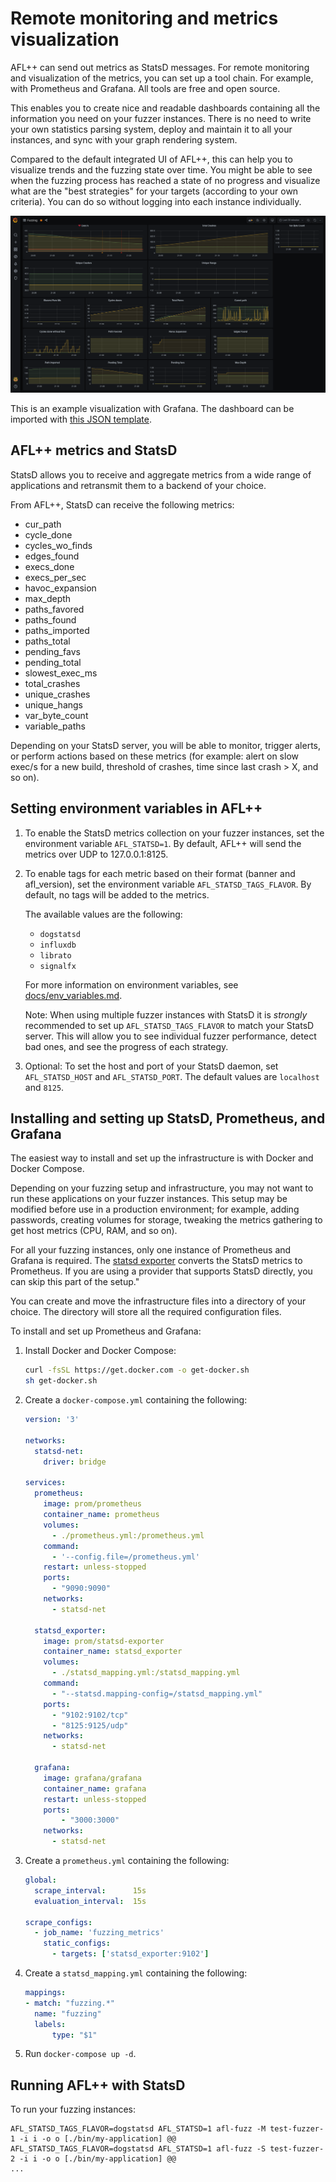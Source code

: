 # Remote monitoring and metrics visualization

AFL++ can send out metrics as StatsD messages. For remote monitoring and visualization of the metrics, you can set up a tool chain. For example, with Prometheus and Grafana. All tools are free and open source.

This enables you to create nice and readable dashboards containing all the information you need on your fuzzer instances. There is no need to write your own statistics parsing system, deploy and maintain it to all your instances, and sync with your graph rendering system.

Compared to the default integrated UI of AFL++, this can help you to visualize trends and the fuzzing state over time. You might be able to see when the fuzzing process has reached a state of no progress and visualize what are the "best strategies" for your targets (according to your own criteria). You can do so without logging into each instance individually.

![example visualization with Grafana](resources/statsd-grafana.png)

This is an example visualization with Grafana. The dashboard can be imported with [this JSON template](resources/grafana-afl++.json).

## AFL++ metrics and StatsD

StatsD allows you to receive and aggregate metrics from a wide range of applications and retransmit them to a backend of your choice.

From AFL++, StatsD can receive the following metrics:
- cur_path
- cycle_done
- cycles_wo_finds
- edges_found
- execs_done
- execs_per_sec
- havoc_expansion
- max_depth
- paths_favored
- paths_found
- paths_imported
- paths_total
- pending_favs
- pending_total
- slowest_exec_ms
- total_crashes
- unique_crashes
- unique_hangs
- var_byte_count
- variable_paths

Depending on your StatsD server, you will be able to monitor, trigger alerts, or perform actions based on these metrics (for example: alert on slow exec/s for a new build, threshold of crashes, time since last crash > X, and so on).

## Setting environment variables in AFL++

1. To enable the StatsD metrics collection on your fuzzer instances, set the environment variable `AFL_STATSD=1`. By default, AFL++ will send the metrics over UDP to 127.0.0.1:8125.

2. To enable tags for each metric based on their format (banner and afl_version), set the environment variable `AFL_STATSD_TAGS_FLAVOR`. By default, no tags will be added to the metrics.

    The available values are the following:
    -  `dogstatsd`
    -  `influxdb`
    -  `librato`
    -  `signalfx`
    
    For more information on environment variables, see [docs/env_variables.md](docs/env_variables.md).

    Note: When using multiple fuzzer instances with StatsD it is *strongly* recommended to set up `AFL_STATSD_TAGS_FLAVOR` to match your StatsD server. This will allow you to see individual fuzzer performance, detect bad ones, and see the progress of each strategy.

3. Optional: To set the host and port of your StatsD daemon, set `AFL_STATSD_HOST` and `AFL_STATSD_PORT`. The default values are `localhost` and `8125`.

## Installing and setting up StatsD, Prometheus, and Grafana

The easiest way to install and set up the infrastructure is with Docker and Docker Compose.

Depending on your fuzzing setup and infrastructure, you may not want to run these applications on your fuzzer instances. This setup may be modified before use in a production environment; for example, adding passwords, creating volumes for storage, tweaking the metrics gathering to get host metrics (CPU, RAM, and so on).

For all your fuzzing instances, only one instance of Prometheus and Grafana is required. The [statsd exporter](https://registry.hub.docker.com/r/prom/statsd-exporter) converts the StatsD metrics to Prometheus. If you are using a provider that supports StatsD directly, you can skip this part of the setup."

You can create and move the infrastructure files into a directory of your choice. The directory will store all the required configuration files.

To install and set up Prometheus and Grafana:

1. Install Docker and Docker Compose:

    ```sh
    curl -fsSL https://get.docker.com -o get-docker.sh
    sh get-docker.sh
    ```

2. Create a `docker-compose.yml` containing the following:
    ```yml
    version: '3'

    networks:
      statsd-net:
        driver: bridge

    services:
      prometheus:
        image: prom/prometheus
        container_name: prometheus
        volumes:
          - ./prometheus.yml:/prometheus.yml
        command:
          - '--config.file=/prometheus.yml'
        restart: unless-stopped
        ports:
          - "9090:9090"
        networks:
          - statsd-net

      statsd_exporter:
        image: prom/statsd-exporter
        container_name: statsd_exporter
        volumes:
          - ./statsd_mapping.yml:/statsd_mapping.yml
        command:
          - "--statsd.mapping-config=/statsd_mapping.yml"
        ports:
          - "9102:9102/tcp"
          - "8125:9125/udp"
        networks:
          - statsd-net
      
      grafana:
        image: grafana/grafana
        container_name: grafana
        restart: unless-stopped
        ports:
            - "3000:3000"
        networks:
          - statsd-net
    ```

3. Create a `prometheus.yml` containing the following:

    ```yml
    global:
      scrape_interval:      15s
      evaluation_interval:  15s

    scrape_configs:
      - job_name: 'fuzzing_metrics'
        static_configs:
          - targets: ['statsd_exporter:9102']
    ```

4. Create a `statsd_mapping.yml` containing the following:
    ```yml 
    mappings:
    - match: "fuzzing.*"
      name: "fuzzing"
      labels:
          type: "$1"
    ```

5. Run `docker-compose up -d`.

## Running AFL++ with StatsD

To run your fuzzing instances:

```
AFL_STATSD_TAGS_FLAVOR=dogstatsd AFL_STATSD=1 afl-fuzz -M test-fuzzer-1 -i i -o o [./bin/my-application] @@
AFL_STATSD_TAGS_FLAVOR=dogstatsd AFL_STATSD=1 afl-fuzz -S test-fuzzer-2 -i i -o o [./bin/my-application] @@
...
```